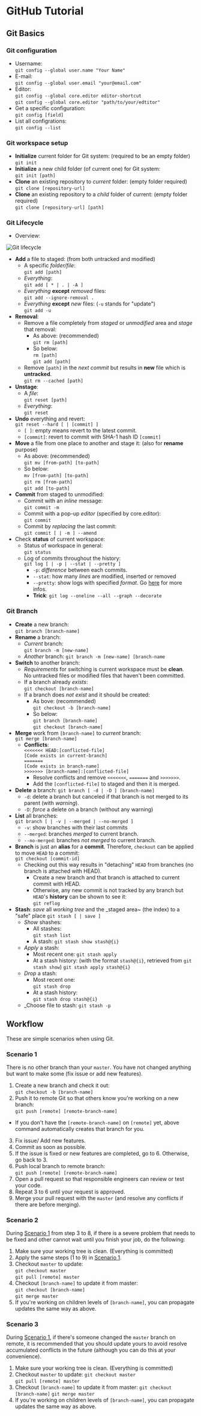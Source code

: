 # GitHub Tutorial

## Git Basics

###  Git configuration
* Username:  
  ```git config --global user.name "Your Name"```
* E-mail:  
  ```git config --global user.email "your@email.com"```
* Editor:  
  ```git config --global core.editor editor-shortcut```  
  ```git config --global core.editor "path/to/your/edtitor"```
* Get a specific configuration:  
  ```git config [field]```
* List all configrations:  
  ```git config --list```

### Git workspace setup
* **Initialize** current folder for Git system: (required to be an empty folder)  
  ```git init```
* **Initialize** a new child folder (of current one) for Git system:  
  ```git init [path]```
* **Clone** an existing repository to _current_ folder: (empty folder required)  
  ```git clone [repository-url]```
* **Clone** an existing repository to a _child_ folder of current: (empty folder required)  
  ```git clone [repository-url] [path]```

### Git Lifecycle
* Overview:

![Git lifecycle](https://git-scm.com/book/en/v2/book/02-git-basics/images/lifecycle.png)

* **Add** a file to staged: (from both untracked and modified)
  * A specific _folder/file_:  
    ```git add [path]```
  * _Everything_:  
    ```git add [ * | . | -A ]```
  * _Everything_ **except** _removed_ files:  
    ```git add --ignore-removal .```
  * _Everything_ **except** _new_ files: (```-u``` stands for "update")  
    ```git add -u```
* **Removal**:  
  * Remove a file completely from _staged_ or _unmodified_ area and _stage_ that removal:  
    * As above: (recommended)  
      ```git rm [path]```
    * So below:  
    ```rm [path]```  
    ```git add [path]```
  * Remove ```[path]``` in the _next commit_ but results in **new** file which is **untracked**.  
    ```git rm --cached [path]```
* **Unstage**:
  * A _file_:  
    ```git reset [path]```
  * _Everything_:  
    ```git reset```
* **Undo** everything and revert:  
  ```git reset --hard [ | [commit] ]```
  * `[ ]`: empty means revert to the latest commit.
  * `[commit]`: revert to commit with SHA-1 hash ID `[commit]`
* **Move** a file from one place to another and stage it: (also for **rename** purpose)
  * As above: (recommended)  
  ```git mv [from-path] [to-path]```
  * So below:  
    ```mv [from-path] [to-path]```  
    ```git rm [from-path]```  
    ```git add [to-path]```
* **Commit** from staged to unmodified:
  * Commit with an _inline_ message:  
    ```git commit -m```
  * Commit with a pop-up _editor_ (specified by core.editor):  
    ```git commit```
  * Commit by _replacing_ the last commit:  
    ```git commit [ | -m ] --amend```
* Check **status** of current workspace:
  * Status of workspace in general:  
    ```git status```
  * Log of commits throughout the history:  
    ```git log [ | -p | --stat | --pretty ]```
    * ```-p```: _difference_ between each commits.
    * ```--stat```: how many _lines_ are modified, inserted or removed
    * ```--pretty```: show logs with specified _format_. Go [here](https://git-scm.com/docs/pretty-formats) for more infos.
    * **Trick**:
      ```git log --oneline --all --graph --decorate```

### Git Branch
* **Create** a new branch:   
  ```git branch [branch-name]```
* **Rename** a branch:
  * _Current_ branch:  
    ```git branch -m [new-name]```
  * _Another_ branch: 
    ```git branch -m [new-name] [branch-name```
* **Switch** to another branch:  
  * _Requirements_ for switching is current workspace must be **clean**.  
    No untracked files or modified files that haven't been committed.
  * If a branch already _exists_:  
  ```git checkout [branch-name]```
  * If a branch does _not exist_ and it should be created:
    * As bove: (recommended)  
      ```git checkout -b [branch-name]```
    * So below:  
      ```git branch [branch-name]```  
      ```git checkout [branch-name]```
* **Merge** work from `[branch-name]` to _current_ branch:  
  ```git merge [branch-name]```
  * **Conflicts**:  
  ```<<<<<<< HEAD:[conflicted-file]```   
  ```[Code exists in current-branch]```  
  ``` ======= ```  
  ```[Code exists in branch-name]```  
  ```>>>>>>> [branch-name]:[conflicted-file]```
    * Resolve conflicts and remove ```<<<<<<<```, ``` ======= ``` and ```>>>>>>>```.
    * Add the ```[conflicted-file]``` to staged and then it is merged.
* **Delete** a branch:
  ```git branch [ -d | -D ] [branch-name]```
  * ```-d```: delete a branch but canceled if that branch is not merged to its parent (with _warning_).
  * ```-D```: _force_ a delete on a branch (without any warning)
* **List** all branches:  
  ```git branch [ | -v | --merged | --no-merged ]```
  * ```-v```: show branches with their last commits
  * ```--merged```: branches _merged_ to current branch.
  * ```--no-merged```: branches _not merged_ to current branch.
* **Branch** is just an **alias** for a **commit**. Therefore, `checkout` can be applied to move `HEAD` to a commit:  
  ```git checkout [commit-id]```
  * Checking out this way results in "detaching" `HEAD` from branches (no branch is attached with HEAD).
    * Create a new branch and that branch is attached to current commit with HEAD.
    * Otherwise, any new commit is not tracked by any branch but `HEAD`'s **history** can be shown to see it:  
      ```git reflog```
* **Stash**: _save_ all _working tree_ and the _staged area~ (the index) to a "safe" place
  ```git stash [ | save ]```
  * _Show_ shashes:
    * All stashes:  
      ```git stash list```
    * A stash:
      ```git stash show stash@{i}```
  * _Apply_ a stash:
    * Most recent one:
      ```git stash apply```
    * At a stash history: (with the format `stash@{i}`, retrieved from `git stash show`)
      ```git stash apply stash@{i}```
  * _Drop_ a stash:
    * Most recent one:  
      ```git stash drop```
    * At a stash history:  
      ```git stash drop stash@{i}```
  * _Choose file to stash:
      ```git stash -p```
      


## Workflow

These are simple scenarios when using Git.

### Scenario 1

There is no other branch than your `master`. You have not changed anything but want to make some (fix issue or add new features).

1.  Create a new branch and check it out:  
  ```git checkout -b [branch-name]```
2.  Push it to remote Git so that others know you're working on a new branch:  
  ```git push [remote] [remote-branch-name]```  
  * If you don't have the `[remote-branch-name]` on `[remote]` yet, above command automatically creates that branch for you.
3.  Fix issue/ Add new features.
4.  Commit as soon as possible.
5.  If the issue is fixed or new features are completed, go to 6. Otherwise, go back to 3.
6.  Push local branch to remote branch:  
  ```git push [remote] [remote-branch-name]```
7.  Open a pull request so that responsible engineers can review or test your code.
8.  Repeat 3 to 6 until your request is approved.
9.  Merge your pull request with the `master` (and resolve any conflicts if there are before merging).

### Scenario 2

During [Scenario 1](#scenario-1) from step 3 to 8, if there is a severe problem that needs to be fixed and other cannot wait until you finish your job, do the following:

1.  Make sure your working tree is clean. (Everything is committed)  
2.  Apply the same steps (1 to 9) in [Scenario 1](#s1).  
3.  Checkout `master` to update:  
  ```git checkout master```  
  ```git pull [remote] master```  
5.  Checkout `[branch-name]` to update it from master:  
  ```git checkout [branch-name]```  
  ```git merge master```  
6.  If you're working on children levels of `[branch-name]`, you can propagate updates the same way as above.

### Scenario 3

During [Scenario 1](#scenario-1), if there's someone changed the `master` branch on remote, it is recommended that you should update yours to avoid resolve accumulated conflicts in the future (although you can do this at your convenience).

1.  Make sure your working tree is clean. (Everything is committed)
2.  Checkout `master` to update:
  ```git checkout master```  
  ```git pull [remote] master```
3.  Checkout `[branch-name]` to update it from master:
  ```git checkout [branch-name]```
  ```git merge master```
4.  If you're working on children levels of `[branch-name]`, you can propagate updates the same way as above.

